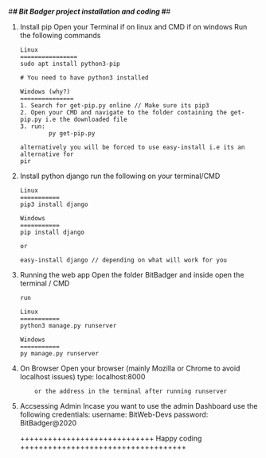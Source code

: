#*************************************************************#
        Bit Badger project installation and coding
#*************************************************************#

1.  Install pip
        Open your Terminal if on linux and CMD if on windows
        Run the following commands
        
        Linux
        ================
        sudo apt install python3-pip

        # You need to have python3 installed

        Windows (why?)
        ===============
        1. Search for get-pip.py online // Make sure its pip3
        2. Open your CMD and navigate to the folder containing the get-pip.py i.e the downloaded file
        3. run: 
                py get-pip.py

        alternatively you will be forced to use easy-install i.e its an alternative for
        pir

2.  Install python django 
        run the following on your terminal/CMD
        
        Linux
        ===========
        pip3 install django

        Windows
        ===========
        pip install django 
        
        or

        easy-install django // depending on what will work for you

3.  Running the web app
        Open the folder BitBadger and inside open the terminal / CMD

        run
        
        Linux
        ===========
        python3 manage.py runserver

        Windows
        ===========
        py manage.py runserver

4.  On Browser
        Open your browser (mainly  Mozilla or Chrome to avoid localhost issues)
        type:
            localhost:8000 

            or the address in the terminal after running runserver

5. Accsessing Admin
        Incase you want to use the admin Dashboard use the following credentials:
            username: BitWeb-Devs
            password: BitBadger@2020

    

    +++++++++++++++++++++++++++++ Happy coding ++++++++++++++++++++++++++++++++++++
            

        
        
